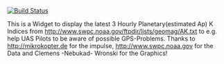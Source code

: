 [![Build Status](https://travis-ci.org/ligi/Solar-Activity-Monitor.svg?branch=master)](https://travis-ci.org/ligi/Solar-Activity-Monitor)

This is a Widget to display the latest 3 Hourly Planetary(estimated Ap) K Indices from http://www.swpc.noaa.gov/ftpdir/lists/geomag/AK.txt
to e.g. help UAS Pilots to be aware of possible GPS-Problems.
Thanks to http://mikrokopter.de for the impulse, http://www.swpc.noaa.gov for the Data and Clemens -Nebukad- Wronski for the Graphics!
